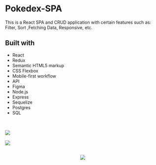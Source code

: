 # Pokedex-SPA
This is a React SPA and CRUD application with certain features such as: Filter, Sort ,Fetching Data, Responsive, etc.
    
## Built with
- React
- Redux
- Semantic HTML5 markup
- CSS Flexbox
- Mobile-first workflow
- API
- Figma
- Node.js
- Express
- Sequelize
- Postgres
- SQL

<br><br/>
 <img src="https://user-images.githubusercontent.com/89199369/217066511-1cac4b17-8bd8-437b-bf29-3cc765b90523.png">
 <br><br/>
 <img src="https://user-images.githubusercontent.com/89199369/217062793-792c840b-fbba-440b-a257-e4ae4d0faac9.png">
<br><br/>
<p align="center"> 
 <img src="https://user-images.githubusercontent.com/89199369/217067264-50f50125-22d8-4a9e-b706-89eb805db59b.png">
</p>

